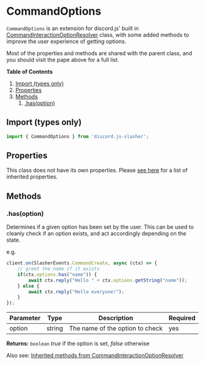 # CommandOptions
`CommandOptions` is an extension for discord.js' built in [CommandInteractionOptionResolver](https://discord.js.org/#/docs/main/stable/class/CommandInteractionOptionResolver) class, with some added methods to improve the user experience of getting options.

Most of the properties and methods are shared with the parent class, and you should visit the pape above for a full list.

**Table of Contents**
1. [Import (types only)](#import-types-only)
2. [Properties](#properties)
3. [Methods](#methods)
    1. [.has(option)](#hasoption)

## Import (types only)
```typescript
import { CommandOptions } from 'discord.js-slasher';
```

## Properties
This class does not have its own properties. Please [see here](https://discord.js.org/#/docs/main/stable/class/CommandInteractionOptionResolver) for a list of inherited properties.


## Methods

### .has(option)
Determines if a given option has been set by the user. This can be used to cleanly check if an option exists, and act accordingly depending on the state.

e.g.
```js
client.on(SlasherEvents.CommandCreate, async (ctx) => {
    // greet the name if it exists
    if(ctx.options.has("name")) {
        await ctx.reply("Hello " + ctx.options.getString("name"));
    } else {
        await ctx.reply("Hello everyone!");
    }
});
```

|Parameter|Type|Description|Required|
|---------|----|-----------|------|
|option|string|The name of the option to check|yes|

**Returns:** `boolean`
*true* if the option is set, *false* otherwise

Also see: [Inherited methods from CommandInteractionOptionResolver](https://discord.js.org/#/docs/main/stable/class/CommandInteractionOptionResolver?scrollTo=get)